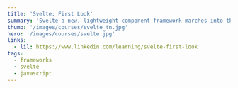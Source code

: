 ```yaml
---
title: 'Svelte: First Look'
summary: 'Svelte—a new, lightweight component framework—marches into this tangle with a brush cutter, trimming down the weeds to provide a core set of key functionalities with zero dependencies.'
thumb: '/images/courses/svelte_tn.jpg'
hero: '/images/courses/svelte.jpg'
links:
  - lil: https://www.linkedin.com/learning/svelte-first-look
tags:
  - frameworks
  - svelte
  - javascript
---
```

